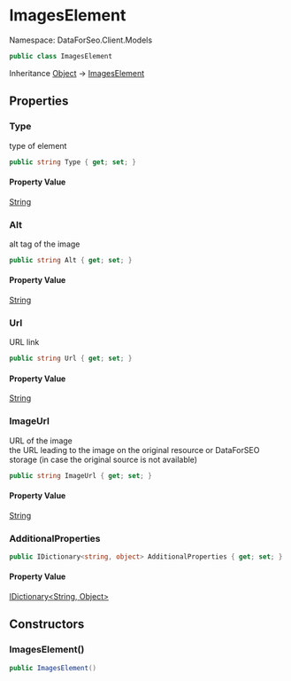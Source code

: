 # ImagesElement

Namespace: DataForSeo.Client.Models

```csharp
public class ImagesElement
```

Inheritance [Object](https://docs.microsoft.com/en-us/dotnet/api/system.object) → [ImagesElement](./dataforseo.client.models.imageselement.md)

## Properties

### **Type**

type of element

```csharp
public string Type { get; set; }
```

#### Property Value

[String](https://docs.microsoft.com/en-us/dotnet/api/system.string)<br>

### **Alt**

alt tag of the image

```csharp
public string Alt { get; set; }
```

#### Property Value

[String](https://docs.microsoft.com/en-us/dotnet/api/system.string)<br>

### **Url**

URL link

```csharp
public string Url { get; set; }
```

#### Property Value

[String](https://docs.microsoft.com/en-us/dotnet/api/system.string)<br>

### **ImageUrl**

URL of the image
 <br>the URL leading to the image on the original resource or DataForSEO storage (in case the original source is not available)

```csharp
public string ImageUrl { get; set; }
```

#### Property Value

[String](https://docs.microsoft.com/en-us/dotnet/api/system.string)<br>

### **AdditionalProperties**

```csharp
public IDictionary<string, object> AdditionalProperties { get; set; }
```

#### Property Value

[IDictionary&lt;String, Object&gt;](https://docs.microsoft.com/en-us/dotnet/api/system.collections.generic.idictionary-2)<br>

## Constructors

### **ImagesElement()**

```csharp
public ImagesElement()
```
